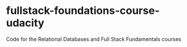 fullstack-foundations-course-udacity
=============

Code for the Relational Databases and Full Stack Fundamentals courses
